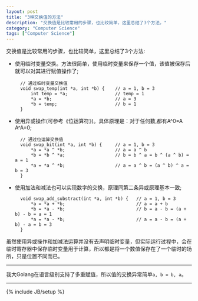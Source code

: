 ```yaml
---
layout: post
title: "3种交换值的方法"
description: "交换值是比较常用的步骤，也比较简单，这里总结了3个方法。"
category: "Computer Science"
tags: ["Computer Science"]
---
```


交换值是比较常用的步骤，也比较简单，这里总结了3个方法:

+ 使用临时变量交换。方法很简单，使用临时变量来保存一个值，该值被保存后就可以对其进行赋值操作了;

		// 通过临时变量交换值
		void swap_temp(int *a, int *b) {	// a = 1, b = 3
			int temp = *a;					// temp = 1
			*a = *b;						// a = 3
			*b = temp;						// b = 1
		}

+ 使用异或操作(可参考《位运算符》)。具体原理是：对于任何数,都有A^0=A A^A=0;
		
		// 通过位运算交换值
		void swap_bit(int *a, int *b) {		// a = 1, b = 3
			*a = *a ^ *b;					// a = a ^ b
			*b = *b ^ *a;					// b = b ^ a = b ^ (a ^ b) = a = 1
			*a = *a ^ *b;					// a = a ^ b = (a ^ b) ^ a = b = 3
		}

+ 使用加法和减法也可以实现数字的交换，原理同第二条异或原理基本一致;

		void swap_add_substract(int *a, int *b) {	// a = 1, b = 3
			*a = *a + *b;							// a = a + b
			*b = *a - *b;							// b = a - b = (a + b) - b = a = 1
			*a = *a - *b;							// a = a - b = (a + b) - a = b = 3
		}

虽然使用异或操作和加减法运算并没有去声明临时变量，但实际运行过程中，会在临时寄存器中保存临时变量用于计算，所以都是将一个数值保存在了一个临时的场所，只是位置不同而已。

---

我大Golang在语言级别支持了多重赋值，所以值的交换异常简单`a, b = b, a`。

---

{% include JB/setup %}
